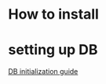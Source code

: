 # How to install

# setting up DB
[DB initialization guide](https://github.com/DPS0340/DPSBot/blob/master/db-dump/README.md)
